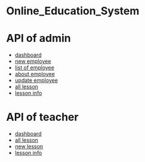 # Online_Education_System

<h1>API of admin</h1>
<ul>
  <li><a href="http://localhost:8080/api/admin/dashboard">dashboard</a></li>
 <li><a href="http://localhost:8080/api/admin/add/employee">new employee</a></li>
 <li><a href="http://localhost:8080/api/admin/list/employee">list of employee</a></li>
 <li><a href="http://localhost:8080/api/admin/about/employee/1">about employee</a></li>
 <li><a href="http://localhost:8080/api/admin/edit/employee/2">update employee</a></li>
 <li><a href="http://localhost:8080/api/admin/all/lesson">all lesson</a></li>
 <li><a href="http://localhost:8080/api/admin/lesson/12">lesson info</a></li>
</ul>

<h1>API of teacher</h1>
<ul>
  <li><a href="http://localhost:8080/api/teacher/dashboard">dashboard</a></li>
 <li><a href="http://localhost:8080/api/teacher/all/lesson">all lesson</a></li>
 <li><a href="http://localhost:8080/api/teacher/add/lesson/2">new lesson</a></li>
 <li><a href="http://localhost:8080/api/teacher/lesson/info/12">lesson info</a></li>
</ul>

